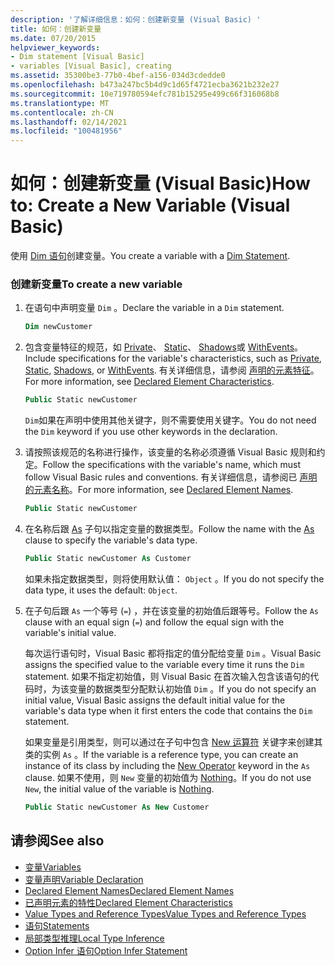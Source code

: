 ```yaml
---
description: '了解详细信息：如何：创建新变量 (Visual Basic) '
title: 如何：创建新变量
ms.date: 07/20/2015
helpviewer_keywords:
- Dim statement [Visual Basic]
- variables [Visual Basic], creating
ms.assetid: 35300be3-77b0-4bef-a156-034d3cdedde0
ms.openlocfilehash: b473a247bc5b4d9c1d65f4721ecba3621b232e27
ms.sourcegitcommit: 10e719780594efc781b15295e499c66f316068b8
ms.translationtype: MT
ms.contentlocale: zh-CN
ms.lasthandoff: 02/14/2021
ms.locfileid: "100481956"
---
```

# <a name="how-to-create-a-new-variable-visual-basic"></a><span data-ttu-id="d8ffe-103">如何：创建新变量 (Visual Basic)</span><span class="sxs-lookup"><span data-stu-id="d8ffe-103">How to: Create a New Variable (Visual Basic)</span></span>

<span data-ttu-id="d8ffe-104">使用 [Dim 语句](../../../language-reference/statements/dim-statement.md)创建变量。</span><span class="sxs-lookup"><span data-stu-id="d8ffe-104">You create a variable with a [Dim Statement](../../../language-reference/statements/dim-statement.md).</span></span>

### <a name="to-create-a-new-variable"></a><span data-ttu-id="d8ffe-105">创建新变量</span><span class="sxs-lookup"><span data-stu-id="d8ffe-105">To create a new variable</span></span>

1. <span data-ttu-id="d8ffe-106">在语句中声明变量 `Dim` 。</span><span class="sxs-lookup"><span data-stu-id="d8ffe-106">Declare the variable in a `Dim` statement.</span></span>

    ```vb
    Dim newCustomer
    ```

2. <span data-ttu-id="d8ffe-107">包含变量特征的规范，如 [Private](../../../language-reference/modifiers/private.md)、 [Static](../../../language-reference/modifiers/static.md)、 [Shadows](../../../language-reference/modifiers/shadows.md)或 [WithEvents](../../../language-reference/modifiers/withevents.md)。</span><span class="sxs-lookup"><span data-stu-id="d8ffe-107">Include specifications for the variable's characteristics, such as [Private](../../../language-reference/modifiers/private.md), [Static](../../../language-reference/modifiers/static.md), [Shadows](../../../language-reference/modifiers/shadows.md), or [WithEvents](../../../language-reference/modifiers/withevents.md).</span></span> <span data-ttu-id="d8ffe-108">有关详细信息，请参阅 [声明的元素特征](../declared-elements/declared-element-characteristics.md)。</span><span class="sxs-lookup"><span data-stu-id="d8ffe-108">For more information, see [Declared Element Characteristics](../declared-elements/declared-element-characteristics.md).</span></span>

    ```vb
    Public Static newCustomer
    ```

    <span data-ttu-id="d8ffe-109">`Dim`如果在声明中使用其他关键字，则不需要使用关键字。</span><span class="sxs-lookup"><span data-stu-id="d8ffe-109">You do not need the `Dim` keyword if you use other keywords in the declaration.</span></span>

3. <span data-ttu-id="d8ffe-110">请按照该规范的名称进行操作，该变量的名称必须遵循 Visual Basic 规则和约定。</span><span class="sxs-lookup"><span data-stu-id="d8ffe-110">Follow the specifications with the variable's name, which must follow Visual Basic rules and conventions.</span></span> <span data-ttu-id="d8ffe-111">有关详细信息，请参阅已 [声明的元素名称](../declared-elements/declared-element-names.md)。</span><span class="sxs-lookup"><span data-stu-id="d8ffe-111">For more information, see [Declared Element Names](../declared-elements/declared-element-names.md).</span></span>

    ```vb
    Public Static newCustomer
    ```

4. <span data-ttu-id="d8ffe-112">在名称后跟 [As](../../../language-reference/statements/as-clause.md) 子句以指定变量的数据类型。</span><span class="sxs-lookup"><span data-stu-id="d8ffe-112">Follow the name with the [As](../../../language-reference/statements/as-clause.md) clause to specify the variable's data type.</span></span>

    ```vb
    Public Static newCustomer As Customer
    ```

    <span data-ttu-id="d8ffe-113">如果未指定数据类型，则将使用默认值： `Object` 。</span><span class="sxs-lookup"><span data-stu-id="d8ffe-113">If you do not specify the data type, it uses the default: `Object`.</span></span>

5. <span data-ttu-id="d8ffe-114">在子句后跟 `As` 一个等号 (`=`) ，并在该变量的初始值后跟等号。</span><span class="sxs-lookup"><span data-stu-id="d8ffe-114">Follow the `As` clause with an equal sign (`=`) and follow the equal sign with the variable's initial value.</span></span>

    <span data-ttu-id="d8ffe-115">每次运行语句时，Visual Basic 都将指定的值分配给变量 `Dim` 。</span><span class="sxs-lookup"><span data-stu-id="d8ffe-115">Visual Basic assigns the specified value to the variable every time it runs the `Dim` statement.</span></span> <span data-ttu-id="d8ffe-116">如果不指定初始值，则 Visual Basic 在首次输入包含该语句的代码时，为该变量的数据类型分配默认初始值 `Dim` 。</span><span class="sxs-lookup"><span data-stu-id="d8ffe-116">If you do not specify an initial value, Visual Basic assigns the default initial value for the variable's data type when it first enters the code that contains the `Dim` statement.</span></span>

    <span data-ttu-id="d8ffe-117">如果变量是引用类型，则可以通过在子句中包含 [New 运算符](../../../language-reference/operators/new-operator.md) 关键字来创建其类的实例 `As` 。</span><span class="sxs-lookup"><span data-stu-id="d8ffe-117">If the variable is a reference type, you can create an instance of its class by including the [New Operator](../../../language-reference/operators/new-operator.md) keyword in the `As` clause.</span></span> <span data-ttu-id="d8ffe-118">如果不使用，则 `New` 变量的初始值为 [Nothing](../../../language-reference/nothing.md)。</span><span class="sxs-lookup"><span data-stu-id="d8ffe-118">If you do not use `New`, the initial value of the variable is [Nothing](../../../language-reference/nothing.md).</span></span>

    ```vb
    Public Static newCustomer As New Customer
    ```

## <a name="see-also"></a><span data-ttu-id="d8ffe-119">请参阅</span><span class="sxs-lookup"><span data-stu-id="d8ffe-119">See also</span></span>

- [<span data-ttu-id="d8ffe-120">变量</span><span class="sxs-lookup"><span data-stu-id="d8ffe-120">Variables</span></span>](index.md)
- [<span data-ttu-id="d8ffe-121">变量声明</span><span class="sxs-lookup"><span data-stu-id="d8ffe-121">Variable Declaration</span></span>](variable-declaration.md)
- [<span data-ttu-id="d8ffe-122">Declared Element Names</span><span class="sxs-lookup"><span data-stu-id="d8ffe-122">Declared Element Names</span></span>](../declared-elements/declared-element-names.md)
- [<span data-ttu-id="d8ffe-123">已声明元素的特性</span><span class="sxs-lookup"><span data-stu-id="d8ffe-123">Declared Element Characteristics</span></span>](../declared-elements/declared-element-characteristics.md)
- [<span data-ttu-id="d8ffe-124">Value Types and Reference Types</span><span class="sxs-lookup"><span data-stu-id="d8ffe-124">Value Types and Reference Types</span></span>](../data-types/value-types-and-reference-types.md)
- [<span data-ttu-id="d8ffe-125">语句</span><span class="sxs-lookup"><span data-stu-id="d8ffe-125">Statements</span></span>](../../../language-reference/statements/index.md)
- [<span data-ttu-id="d8ffe-126">局部类型推理</span><span class="sxs-lookup"><span data-stu-id="d8ffe-126">Local Type Inference</span></span>](local-type-inference.md)
- [<span data-ttu-id="d8ffe-127">Option Infer 语句</span><span class="sxs-lookup"><span data-stu-id="d8ffe-127">Option Infer Statement</span></span>](../../../language-reference/statements/option-infer-statement.md)

